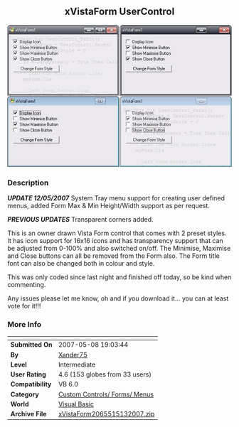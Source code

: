 ﻿<div align="center">

## xVistaForm UserControl

<img src="PIC2007511111828877.JPG">
</div>

### Description

***UPDATE 12/05/2007*** System Tray menu support for creating user defined menus, added Form Max &amp; Min Height/Width support as per request.

***PREVIOUS UPDATES*** Transparent corners added.

This is an owner drawn Vista Form control that comes with 2 preset styles. It has icon support for 16x16 icons and has transparency support that can be adjusted from 0-100% and also switched on/off. The Minimise, Maximise and Close buttons can all be removed from the Form also. The Form title font can also be changed both in colour and style.

This was only coded since last night and finished off today, so be kind when commenting.

Any issues please let me know, oh and if you download it... you can at least vote for it!!!
 
### More Info
 


<span>             |<span>
---                |---
**Submitted On**   |2007-05-08 19:03:44
**By**             |[Xander75](https://github.com/Planet-Source-Code/PSCIndex/blob/master/ByAuthor/xander75.md)
**Level**          |Intermediate
**User Rating**    |4.6 (153 globes from 33 users)
**Compatibility**  |VB 6\.0
**Category**       |[Custom Controls/ Forms/  Menus](https://github.com/Planet-Source-Code/PSCIndex/blob/master/ByCategory/custom-controls-forms-menus__1-4.md)
**World**          |[Visual Basic](https://github.com/Planet-Source-Code/PSCIndex/blob/master/ByWorld/visual-basic.md)
**Archive File**   |[xVistaForm2065515132007\.zip](https://github.com/Planet-Source-Code/xander75-xvistaform-usercontrol__1-68552/archive/master.zip)








